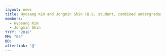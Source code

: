 ```yaml
---
layout: news
title: Hyosang Kim and Jongmin Shin (B.S. student, combined undergraduate-graduate program) joined.
members:
  - Hyosang Kim
  - Jongmin Shin
YYYY: "2018"
MM: "03"
DD: 
alterlink: '@'
---
```

